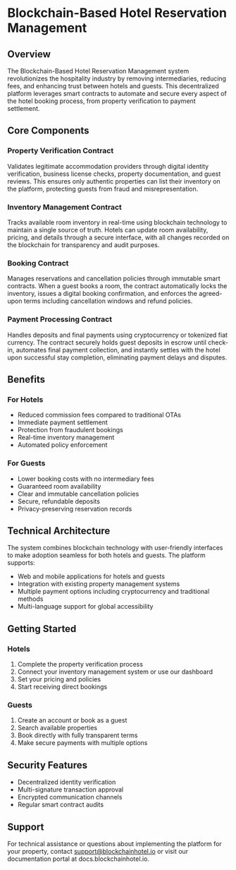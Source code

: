 # Blockchain-Based Hotel Reservation Management

## Overview

The Blockchain-Based Hotel Reservation Management system revolutionizes the hospitality industry by removing intermediaries, reducing fees, and enhancing trust between hotels and guests. This decentralized platform leverages smart contracts to automate and secure every aspect of the hotel booking process, from property verification to payment settlement.

## Core Components

### Property Verification Contract
Validates legitimate accommodation providers through digital identity verification, business license checks, property documentation, and guest reviews. This ensures only authentic properties can list their inventory on the platform, protecting guests from fraud and misrepresentation.

### Inventory Management Contract
Tracks available room inventory in real-time using blockchain technology to maintain a single source of truth. Hotels can update room availability, pricing, and details through a secure interface, with all changes recorded on the blockchain for transparency and audit purposes.

### Booking Contract
Manages reservations and cancellation policies through immutable smart contracts. When a guest books a room, the contract automatically locks the inventory, issues a digital booking confirmation, and enforces the agreed-upon terms including cancellation windows and refund policies.

### Payment Processing Contract
Handles deposits and final payments using cryptocurrency or tokenized fiat currency. The contract securely holds guest deposits in escrow until check-in, automates final payment collection, and instantly settles with the hotel upon successful stay completion, eliminating payment delays and disputes.

## Benefits

### For Hotels
- Reduced commission fees compared to traditional OTAs
- Immediate payment settlement
- Protection from fraudulent bookings
- Real-time inventory management
- Automated policy enforcement

### For Guests
- Lower booking costs with no intermediary fees
- Guaranteed room availability
- Clear and immutable cancellation policies
- Secure, refundable deposits
- Privacy-preserving reservation records

## Technical Architecture

The system combines blockchain technology with user-friendly interfaces to make adoption seamless for both hotels and guests. The platform supports:

- Web and mobile applications for hotels and guests
- Integration with existing property management systems
- Multiple payment options including cryptocurrency and traditional methods
- Multi-language support for global accessibility

## Getting Started

### Hotels
1. Complete the property verification process
2. Connect your inventory management system or use our dashboard
3. Set your pricing and policies
4. Start receiving direct bookings

### Guests
1. Create an account or book as a guest
2. Search available properties
3. Book directly with fully transparent terms
4. Make secure payments with multiple options

## Security Features

- Decentralized identity verification
- Multi-signature transaction approval
- Encrypted communication channels
- Regular smart contract audits

## Support

For technical assistance or questions about implementing the platform for your property, contact support@blockchainhotel.io or visit our documentation portal at docs.blockchainhotel.io.
